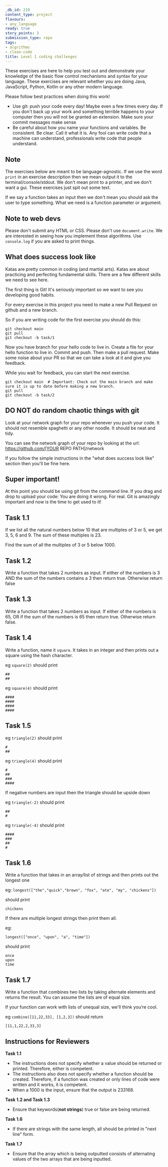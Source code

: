 ```yaml
---
_db_id: 219
content_type: project
flavours:
- any_language
ready: true
story_points: 3
submission_type: repo
tags:
- algrithms
- clean-code
title: Level 1 coding challenges
---
```


These exercises are here to help you test out and demonstrate your knowledge of the basic flow control mechanisms and syntax for your language. These exercises are relevant whether you are doing Java, JavaScript, Python, Kotlin or any other modern language.

Please follow best practices when doing this work!

- Use git: push your code every day! Maybe even a few times every day. If you don't back up your work and something terrible happens to your computer then you will not be granted an extension. Make sure your commit messages make sense
- Be careful about how you name your functions and variables. Be consistent. Be clear. Call it what it is. Any fool can write code that a machine can understand, professionals write code that people understand.

## Note

The exercises below are meant to be language-agnostic. If we use the word `print` in an exercise description then we mean output it to the terminal/console/stdout. We don't mean print to a printer, and we don't want a gui. These exercises just spit out some text.

If we say a function takes an input then we don't mean you should ask the user to type something. What we need is a function parameter or argument.

## Note to web devs

Please don't submit any HTML or CSS. Please don't use `document.write`. We are interested in seeing how you implement these algorithms. Use `console.log` if you are asked to print things.

## What does success look like

Katas are pretty common in coding (and martial arts). Katas are about practicing and perfecting fundamental skills. There are a few different skills we need to see here.

The first thing is Git! It's seriously important so we want to see you developing good habits.

For every exercise in this project you need to make a new Pull Request on github and a new branch.

So if you are writing code for the first exercise you should do this:

```
git checkout main
git pull
git checkout -b task/1
```

Now you have branch for your hello code to live in. Create a file for your hello function to live in. Commit and push. Then make a pull request. Make some noise about your PR so that we can take a look at it and give you feedback.

While you wait for feedback, you can start the next exercise.

```
git checkout main  # Important: Check out the main branch and make sure it is up to date before making a new branch.
git pull
git checkout -b task/2
```

## DO NOT do random chaotic things with git

Look at your network graph for your repo whenever you push your code. It should not resemble spaghetti or any other noodle. It should be neat and tidy.

You can see the network graph of your repo by looking at the url: https://github.com/[YOUR REPO PATH]/network

If you follow the simple instructions in the "what does success look like" section then you'll be fine here.

## Super important!

At this point you should be using git from the command line. If you drag and drop to upload your code: You are doing it wrong. For real. Git is amazingly important and now is the time to get used to it!


## Task 1.1

If we list all the natural numbers below 10 that are multiples of 3 or 5, we get 3, 5, 6 and 9. The sum of these multiples is 23.

Find the sum of all the multiples of 3 or 5 below 1000.


## Task 1.2

Write a function that takes 2 numbers as input.
If either of the numbers is 3 AND the sum of the numbers contains a 3 then return true. Otherwise return false

## Task 1.3

Write a function that takes 2 numbers as input.
If either of the numbers is 65, OR if the sum of the numbers is 65 then return true. Otherwise return false.

## Task 1.4

Write a function, name it `square`. It takes in an integer and then prints out a square using the hash character.

eg `square(2)` should print

```
##
##
```

eg `square(4)` should print

```
####
####
####
####
```

## Task 1.5

eg `triangle(2)` should print

```
#
##
```

eg `triangle(4)` should print

```
#
##
###
####
```

If negative numbers are input then the triangle should be upside down

eg `triangle(-2)` should print

```
##
#
```

eg `triangle(-4)` should print

```
####
###
##
#
```

## Task 1.6

Write a function that takes in an array/list of strings and then prints out the longest one

eg: `longest(["the","quick","brown", "fox", "ate", "my", "chickens"])`

should print

```
chickens
```

If there are multiple longest strings then print them all.

eg:

`longest(["once", "upon", "a", "time"])`

should print

```
once
upon
time
```

## Task 1.7

Write a function that combines two lists by taking alternate elements and returns the result. You can assume the lists are of equal size.

If your function can work with lists of unequal size, we'll think you’re cool.

eg `combine([11,22,33], [1,2,3])` should return

```
[11,1,22,2,33,3]
```

## Instructions for Reviewers

**Task 1.1**

- The instructions does not specify whether a value should be returned or printed. Therefore, either is competent.
- The instructions also does not specify whether a function should be created. Therefore, if a function was created or only lines of code were written and it works, it is competent.
- When a 1000 is the input, ensure that the output is 233168.

**Task 1.2 and Task 1.3** 

- Ensure that keywords(**not strings**) true or false are being returned.

**Task 1.6** 

- If there are strings with the same length, all should be printed in "next line" form.

**Task 1.7**

- Ensure that the array which is being outputted consists of alternating values of the two arrays that are being inputted.